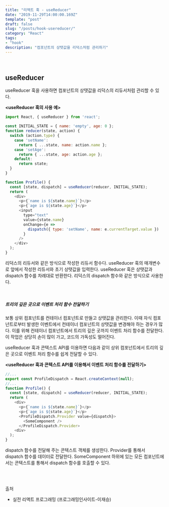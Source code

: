 ```yaml
---
title: "리액트 훅 - useReducer"
date: "2019-11-29T14:00:00.169Z"
template: "post"
draft: false
slug: "/posts/hook-usereducer/"
category: "React"
tags:
- "hook"
description: "컴포넌트의 상탯값을 리덕스처럼 관리하기"
---
```


<br>

## useReducer

useReducer 훅을 사용하면 컴포넌트의 상탯값을 리덕스의 리듀서처럼 관리할 수 있다.

**<useReducer 훅의 사용 예>**

``` JavaScript
import React, { useReducer } from 'react';

const INITIAL_STATE = { name: 'empty', age: 0 };
function reducer(state, action) {
  switch (action.type) {
    case 'setName':
      return { ...state, name: action.name };
    case 'setAge':
      return { ...state, age: action.age };
    default:
      return state;
  }
}

function Profile() {
  const [state, dispatch] = useReducer(reducer, INITIAL_STATE);
  return (
    <div>
      <p>{`name is ${state.name}`}</p>
      <p>{`age is ${state.age}`}</p>
      <input
        type="text"
        value={state.name}
        onChange={e =>
          dispatch({ type: 'setName', name: e.currentTarget.value })
        }
      />
    </div>
  );
}
```

리덕스의 리듀서와 같은 방식으로 작성한 리듀서 함수다. useReducer 훅의 매개변수로 앞에서 작성한 리듀서와 초기 상탯값을 입력한다. useReducer 훅은 상탯값과 dispatch 함수를 차례대로 반환한다. 리덕스의 dispatch 함수와 같은 방식으로 사용한다.

<br>

##### 트리의 깊은 곳으로 이벤트 처리 함수 전달하기

보통 상위 컴포넌트를 컨테이너 컴포넌트로 만들고 상탯값을 관리한다. 이때 자식 컴포넌트로부터 발생한 이벤트에서 컨테이너 컴포넌트의 상탯값을 변경해야 하는 경우가 많다. 이를 위해 컨테이너 컴포넌트에서 트리의 깊은 곳까지 이벤트 처리 함수를 전달한다. 이 작업은 상당히 손이 많이 가고, 코드의 가독성도 떨어진다.

useReducer 훅과 콘텍스트 API를 이용하면 다음과 같이 상위 컴포넌트에서 트리의 깊은 곳으로 이벤트 처리 함수를 쉽게 전달할 수 있다.

**<useReducer 훅과 콘텍스트 API를 이용해서 이벤트 처리 함수를 전달하기>**

``` JavaScript
//...
export const ProfileDispatch = React.createContext(null);
//...
function Profile() {
  const [state, dispatch] = useReducer(reducer, INITIAL_STATE);
  return (
    <div>
      <p>{`name is ${state.name}`}</p>
      <p>{`age is ${state.age}`}</p>
      <ProfileDispatch.Provider value={dispatch}>
        <SomeComponent />
      </ProfileDispatch.Provider>
    <div>
  );
}
```

dispatch 함수를 전달해 주는 콘텍스트 객체를 생성한다. Provider를 통해서 dispatch 함수를 데이터로 전달한다. SomeComponent 하위에 있는 모든 컴포넌트에서는 콘텍스트를 통해서 dispatch 함수를 호출할 수 있다.

<br>
<br>

출처
- 실전 리액트 프로그래밍 (프로그래밍인사이트-이재승)
